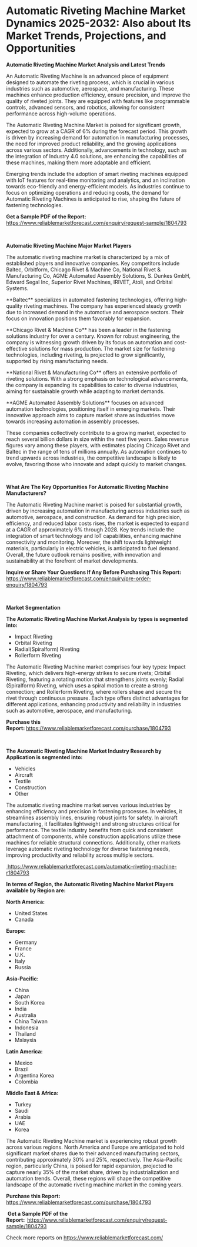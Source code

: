 <p><h1>Automatic Riveting Machine Market Dynamics 2025-2032: Also about Its Market Trends, Projections, and Opportunities</h1></p><p><strong>Automatic Riveting Machine Market Analysis and Latest Trends</strong></p>
<p><p>An Automatic Riveting Machine is an advanced piece of equipment designed to automate the riveting process, which is crucial in various industries such as automotive, aerospace, and manufacturing. These machines enhance production efficiency, ensure precision, and improve the quality of riveted joints. They are equipped with features like programmable controls, advanced sensors, and robotics, allowing for consistent performance across high-volume operations.</p><p>The Automatic Riveting Machine Market is poised for significant growth, expected to grow at a CAGR of 6% during the forecast period. This growth is driven by increasing demand for automation in manufacturing processes, the need for improved product reliability, and the growing applications across various sectors. Additionally, advancements in technology, such as the integration of Industry 4.0 solutions, are enhancing the capabilities of these machines, making them more adaptable and efficient.</p><p>Emerging trends include the adoption of smart riveting machines equipped with IoT features for real-time monitoring and analytics, and an inclination towards eco-friendly and energy-efficient models. As industries continue to focus on optimizing operations and reducing costs, the demand for Automatic Riveting Machines is anticipated to rise, shaping the future of fastening technologies.</p></p>
<p><strong>Get a Sample PDF of the Report:&nbsp;</strong> <a href="https://www.reliablemarketforecast.com/enquiry/request-sample/1804793?utm_campaign=2568&utm_medium=2&utm_source=Github&utm_content=ia&utm_term=19022025&utm_id=automatic-riveting-machine">https://www.reliablemarketforecast.com/enquiry/request-sample/1804793</a></p>
<p>&nbsp;</p>
<p><strong>Automatic Riveting Machine Major Market Players</strong></p>
<p><p>The automatic riveting machine market is characterized by a mix of established players and innovative companies. Key competitors include Baltec, Orbitform, Chicago Rivet & Machine Co, National Rivet & Manufacturing Co, AGME Automated Assembly Solutions, S. Dunkes GmbH, Edward Segal Inc, Superior Rivet Machines, IRIVET, Atoli, and Orbital Systems.</p><p>**Baltec** specializes in automated fastening technologies, offering high-quality riveting machines. The company has experienced steady growth due to increased demand in the automotive and aerospace sectors. Their focus on innovation positions them favorably for expansion.</p><p>**Chicago Rivet & Machine Co** has been a leader in the fastening solutions industry for over a century. Known for robust engineering, the company is witnessing growth driven by its focus on automation and cost-effective solutions for mass production. The market size for fastening technologies, including riveting, is projected to grow significantly, supported by rising manufacturing needs.</p><p>**National Rivet & Manufacturing Co** offers an extensive portfolio of riveting solutions. With a strong emphasis on technological advancements, the company is expanding its capabilities to cater to diverse industries, aiming for sustainable growth while adapting to market demands.</p><p>**AGME Automated Assembly Solutions** focuses on advanced automation technologies, positioning itself in emerging markets. Their innovative approach aims to capture market share as industries move towards increasing automation in assembly processes.</p><p>These companies collectively contribute to a growing market, expected to reach several billion dollars in size within the next five years. Sales revenue figures vary among these players, with estimates placing Chicago Rivet and Baltec in the range of tens of millions annually. As automation continues to trend upwards across industries, the competitive landscape is likely to evolve, favoring those who innovate and adapt quickly to market changes.</p></p>
<p>&nbsp;</p>
<p><strong>What Are The Key Opportunities For Automatic Riveting Machine Manufacturers?</strong></p>
<p><p>The Automatic Riveting Machine market is poised for substantial growth, driven by increasing automation in manufacturing across industries such as automotive, aerospace, and construction. As demand for high precision, efficiency, and reduced labor costs rises, the market is expected to expand at a CAGR of approximately 6% through 2028. Key trends include the integration of smart technology and IoT capabilities, enhancing machine connectivity and monitoring. Moreover, the shift towards lightweight materials, particularly in electric vehicles, is anticipated to fuel demand. Overall, the future outlook remains positive, with innovation and sustainability at the forefront of market developments.</p></p>
<p><strong>Inquire or Share Your Questions If Any Before Purchasing This Report:</strong> <a href="https://www.reliablemarketforecast.com/enquiry/pre-order-enquiry/1804793?utm_campaign=2568&utm_medium=2&utm_source=Github&utm_content=ia&utm_term=19022025&utm_id=automatic-riveting-machine">https://www.reliablemarketforecast.com/enquiry/pre-order-enquiry/1804793</a></p>
<p>&nbsp;</p>
<p><strong>Market Segmentation</strong></p>
<p><strong>The Automatic Riveting Machine Market Analysis by types is segmented into:</strong></p>
<p><ul><li>Impact Riveting</li><li>Orbital Riveting</li><li>Radial(Spiralform) Riveting</li><li>Rollerform Riveting</li></ul></p>
<p><p>The Automatic Riveting Machine market comprises four key types: Impact Riveting, which delivers high-energy strikes to secure rivets; Orbital Riveting, featuring a rotating motion that strengthens joints evenly; Radial (Spiralform) Riveting, which uses a spiral motion to create a strong connection; and Rollerform Riveting, where rollers shape and secure the rivet through continuous pressure. Each type offers distinct advantages for different applications, enhancing productivity and reliability in industries such as automotive, aerospace, and manufacturing.</p></p>
<p><strong>Purchase this Report:&nbsp;</strong><a href="https://www.reliablemarketforecast.com/purchase/1804793?utm_campaign=2568&utm_medium=2&utm_source=Github&utm_content=ia&utm_term=19022025&utm_id=automatic-riveting-machine">https://www.reliablemarketforecast.com/purchase/1804793</a></p>
<p>&nbsp;</p>
<p><strong>The Automatic Riveting Machine Market Industry Research by Application is segmented into:</strong></p>
<p><ul><li>Vehicles</li><li>Aircraft</li><li>Textile</li><li>Construction</li><li>Other</li></ul></p>
<p><p>The automatic riveting machine market serves various industries by enhancing efficiency and precision in fastening processes. In vehicles, it streamlines assembly lines, ensuring robust joints for safety. In aircraft manufacturing, it facilitates lightweight and strong structures critical for performance. The textile industry benefits from quick and consistent attachment of components, while construction applications utilize these machines for reliable structural connections. Additionally, other markets leverage automatic riveting technology for diverse fastening needs, improving productivity and reliability across multiple sectors.</p></p>
<p><a href="https://www.reliablemarketforecast.com/automatic-riveting-machine-r1804793?utm_campaign=2568&utm_medium=2&utm_source=Github&utm_content=ia&utm_term=19022025&utm_id=automatic-riveting-machine">&nbsp;https://www.reliablemarketforecast.com/automatic-riveting-machine-r1804793</a></p>
<p><strong>In terms of Region, the Automatic Riveting Machine Market Players available by Region are:</strong></p>
<p>
    <p> <strong> North America: </strong>
        <ul>
            <li>United States</li>
            <li>Canada</li>
        </ul>
        </p> 
    <p> <strong> Europe: </strong>
        <ul>
            <li>Germany</li>
            <li>France</li>
            <li>U.K.</li>
            <li>Italy</li>
            <li>Russia</li>
        </ul>
        </p> 
    <p> <strong> Asia-Pacific: </strong>
        <ul>
            <li>China</li>
            <li>Japan</li>
            <li>South Korea</li>
            <li>India</li>
            <li>Australia</li>
            <li>China Taiwan</li>
            <li>Indonesia</li>
            <li>Thailand</li>
            <li>Malaysia</li>
        </ul>
        </p> 
    <p> <strong> Latin America: </strong>
        <ul>
            <li>Mexico</li>
            <li>Brazil</li>
            <li>Argentina Korea</li>
            <li>Colombia</li>
        </ul>
        </p> 
    <p> <strong> Middle East & Africa: </strong>
        <ul>
            <li>Turkey</li>
            <li>Saudi</li>
            <li>Arabia</li>
            <li>UAE</li>
            <li>Korea</li>
        </ul>
    </p>
    </p>
<p><p>The Automatic Riveting Machine market is experiencing robust growth across various regions. North America and Europe are anticipated to hold significant market shares due to their advanced manufacturing sectors, contributing approximately 30% and 25%, respectively. The Asia-Pacific region, particularly China, is poised for rapid expansion, projected to capture nearly 35% of the market share, driven by industrialization and automation trends. Overall, these regions will shape the competitive landscape of the automatic riveting machine market in the coming years.</p></p>
<p><strong>Purchase this Report: </strong><a href="https://www.reliablemarketforecast.com/purchase/1804793?utm_campaign=2568&utm_medium=2&utm_source=Github&utm_content=ia&utm_term=19022025&utm_id=automatic-riveting-machine">https://www.reliablemarketforecast.com/purchase/1804793</a></p>
<p>&nbsp;<strong>Get a Sample PDF of the Report:&nbsp;&nbsp;</strong><a href="https://www.reliablemarketforecast.com/enquiry/request-sample/1804793?utm_campaign=2568&utm_medium=2&utm_source=Github&utm_content=ia&utm_term=19022025&utm_id=automatic-riveting-machine">https://www.reliablemarketforecast.com/enquiry/request-sample/1804793</a></p>
<p><strong></strong></p>
<p>Check more reports on <a href="https://www.reliablemarketforecast.com/?utm_campaign=2568&utm_medium=2&utm_source=Github&utm_content=ia&utm_term=19022025&utm_id=automatic-riveting-machine">https://www.reliablemarketforecast.com/</a></p>